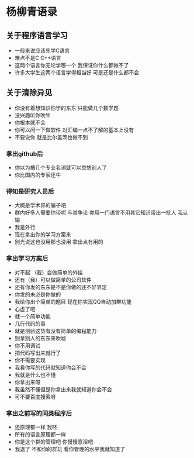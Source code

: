 杨柳青语录
====================

关于程序语言学习
-------------------
* 一般来说应该先学C语言
* 难点不是C  C++语言
* 这两个语言你无论学哪一个 我保证你什么都做不了
* 许多大学生这两个语言学得相当好 可是还是什么都不会

关于清除异见
-------------------
* 你没有着想知识你学的东东 只能做几个数学题
* 没兴趣听你吹牛
* 你根本就不会
* 你可以问一下做软件 对汇编一点不了解的基本上没有
* 不要说你 就是比尔盖茨也做不到

### 拿出github后
* 你以为搞几个专业名词就可以忽悠别人了
* 你比国内的专家还牛

### 得知是研究人员后
* 大概是学术界的骗子吧
* 群内好多人需要你带呢  与其争论 你用一门语言不用其它知识带出一批人 我认输
* 我是外行
* 现在拿出你的学习方案来
* 别光说这也没用那也没用 拿出点有用的

### 拿出学习方案后
* 对不起  （我）会做简单的外挂
* 还有（我）可以做简单的公司软件
* 还有你发的东东是不是你做的还不好界定
* 你发的未必是你做的
* 我给你出个简单的题目     现在你实现QQ自动加群功能
* 心虚了吧
* 就一个简单功能
* 几行代码的事
* 就是测验这货有没有简单的编程能力
* 别拿别人的东东来吹嘘
* 你不用调试
* 把代码写出来就行了
* 你不需要实现
* 我看你写的代码就知道你会不会
* 我就是什么也不懂
* 你拿出来呀
* 我虽然不懂但是你拿出来我就知道你会不会
* 可不要百度搜索呀

### 拿出之前写的同类程序后
* 还原理都一样 我呸
* 所有的语言原理都一样
* 你是这个群的管理吧    你慢慢意淫吧
* 我退了 不和你的群玩 看你管理的水平我就知道了
